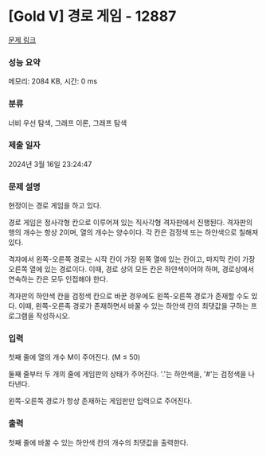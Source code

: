 # [Gold V] 경로 게임 - 12887 

[문제 링크](https://www.acmicpc.net/problem/12887) 

### 성능 요약

메모리: 2084 KB, 시간: 0 ms

### 분류

너비 우선 탐색, 그래프 이론, 그래프 탐색

### 제출 일자

2024년 3월 16일 23:24:47

### 문제 설명

<p>현정이는 경로 게임을 하고 있다.</p>

<p>경로 게임은 정사각형 칸으로 이루어져 있는 직사각형 격자판에서 진행된다. 격자판의 행의 개수는 항상 2이며, 열의 개수는 양수이다. 각 칸은 검정색 또는 하얀색으로 칠해져 있다.</p>

<p>격자에서 왼쪽-오른쪽 경로는 시작 칸이 가장 왼쪽 열에 있는 칸이고, 마지막 칸이 가장 오른쪽 열에 있는 경로이다. 이때, 경로 상의 모든 칸은 하얀색이어야 하며, 경로상에서 연속하는 칸은 모두 인접해야 한다.</p>

<p>격자판의 하얀색 칸을 검정색 칸으로 바꾼 경우에도 왼쪽-오른쪽 경로가 존재할 수도 있다. 이때, 왼쪽-오른족 경로가 존재하면서 바꿀 수 있는 하얀색 칸의 최댓값을 구하는 프로그램을 작성하시오.</p>

### 입력 

 <p>첫째 줄에 열의 개수 M이 주어진다. (M ≤ 50)</p>

<p>둘째 줄부터 두 개의 줄에 게임판의 상태가 주어진다. '.'는 하얀색을, '#'는 검정색을 나타낸다.</p>

<p>왼쪽-오른쪽 경로가 항상 존재하는 게임판만 입력으로 주어진다.</p>

### 출력 

 <p>첫째 줄에 바꿀 수 있는 하얀색 칸의 개수의 최댓값을 출력한다.</p>

